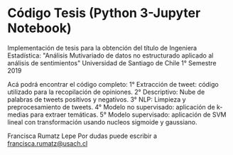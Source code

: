 # Código Tesis (Python 3-Jupyter Notebook)
Implementación de tesis para la obtención del título de Ingeniera Estadística:
"Análisis Mutivariado de datos no estructurado aplicado al análisis de sentimientos"
Universidad de Santiago de Chile 
1° Semestre 2019 

Acá podrá encontrar el código completo:
1° Extracción de tweet: código utilizado para la recopilación de opiniones.
2° Descriptivo: Nube de palabras de tweets positivos y negativos.
3° NLP: Limpieza y preprocesamiento de tweets.
4° Modelo no supervisado: aplicación de k-medias para extraer temáticas.
5° Modelo supervisado: aplicación de SVM lineal con transformación usando nucleos sigmoide y gaussiano.

Francisca Rumatz Lepe
Por dudas puede escribir a francisca.rumatz@usach.cl
